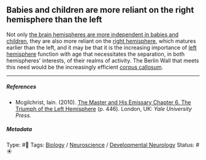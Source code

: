 ## Babies and children are more reliant on the right hemisphere than the left

Not only [the brain hemispheres are more independent in babies and children](The%20brain%20hemispheres%20are%20more%20independent%20in%20babies%20and%20children.md), they are also more reliant on the [right hemisphere](Right%20hemisphere.md), which matures earlier than the left, and it may be that it is the increasing importance of [left hemisphere](Left%20hemisphere.md) function with age that necessitates the separation, in both hemispheres' interests, of their realms of activity. The Berlin Wall that meets this need would be the increasingly efficient [corpus callosum](Corpus%20callosum.md).

---

##### References

* Mcgilchrist, Iain. (2010). [The Master and His Emissary Chapter 6. The Triumph of the Left Hemisphere](The%20Master%20and%20His%20Emissary%20Chapter%206.%20The%20Triumph%20of%20the%20Left%20Hemisphere.md) (p. 446). London, UK: *Yale University Press.*

##### Metadata

Type: #🔴 
Tags: [Biology]() / [Neuroscience](Neuroscience.md) / [Developmental Neurology](Developmental%20Neurology.md)
Status: #☀️ 

